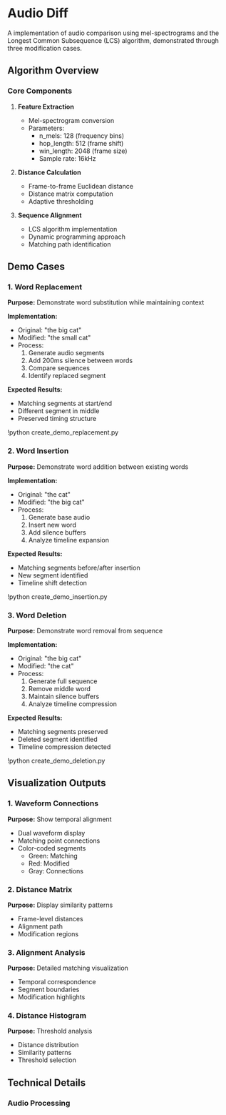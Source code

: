 # Audio Diff 

A implementation of audio comparison using mel-spectrograms and the Longest Common Subsequence (LCS) algorithm, demonstrated through three modification cases.

## Algorithm Overview

### Core Components

1. **Feature Extraction**
   - Mel-spectrogram conversion
   - Parameters:
     - n_mels: 128 (frequency bins)
     - hop_length: 512 (frame shift)
     - win_length: 2048 (frame size)
     - Sample rate: 16kHz

2. **Distance Calculation**
   - Frame-to-frame Euclidean distance
   - Distance matrix computation
   - Adaptive thresholding

3. **Sequence Alignment**
   - LCS algorithm implementation
   - Dynamic programming approach
   - Matching path identification

## Demo Cases

### 1. Word Replacement
**Purpose:** Demonstrate word substitution while maintaining context

**Implementation:**
- Original: "the big cat"
- Modified: "the small cat"
- Process:
  1. Generate audio segments
  2. Add 200ms silence between words
  3. Compare sequences
  4. Identify replaced segment

**Expected Results:**
- Matching segments at start/end
- Different segment in middle
- Preserved timing structure

!python create_demo_replacement.py

### 2. Word Insertion
**Purpose:** Demonstrate word addition between existing words

**Implementation:**
- Original: "the cat"
- Modified: "the big cat"
- Process:
  1. Generate base audio
  2. Insert new word
  3. Add silence buffers
  4. Analyze timeline expansion

**Expected Results:**
- Matching segments before/after insertion
- New segment identified
- Timeline shift detection

!python create_demo_insertion.py

### 3. Word Deletion
**Purpose:** Demonstrate word removal from sequence

**Implementation:**
- Original: "the big cat"
- Modified: "the cat"
- Process:
  1. Generate full sequence
  2. Remove middle word
  3. Maintain silence buffers
  4. Analyze timeline compression

**Expected Results:**
- Matching segments preserved
- Deleted segment identified
- Timeline compression detected

!python create_demo_deletion.py 

## Visualization Outputs

### 1. Waveform Connections
**Purpose:** Show temporal alignment
- Dual waveform display
- Matching point connections
- Color-coded segments
  - Green: Matching
  - Red: Modified
  - Gray: Connections

### 2. Distance Matrix
**Purpose:** Display similarity patterns
- Frame-level distances
- Alignment path
- Modification regions

### 3. Alignment Analysis
**Purpose:** Detailed matching visualization
- Temporal correspondence
- Segment boundaries
- Modification highlights

### 4. Distance Histogram
**Purpose:** Threshold analysis
- Distance distribution
- Similarity patterns
- Threshold selection

## Technical Details

### Audio Processing
